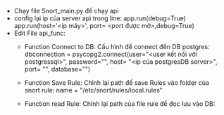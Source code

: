 - Chạy file Snort_main.py để chạy api
- config lại ip của server api trong line:
    app.run(debug=True)
    app.run(host='<ip máy>', port= <port được mở>,debug=True)
- Edit File api_func:   
    - Function Connect to DB:
        Cấu hình để connect đến DB postgres:
                dbconnection = psycopg2.connect(user="<user kết nối với postgressql>", 
                                    password="", 
                                    host= "<ip của postgresDB server>", 
                                    port= "", 
                                    database="")                                    

    - Function Save Rule:
        Chỉnh lại path để save Rules vào folder của snort rule:
            name = "/etc/snort/rules/local.rules"
    - Function read Rule:
        Chỉnh lại path của file rule để đọc lưu vào DB:

